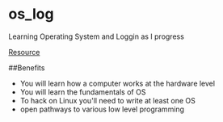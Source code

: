 # os_log

Learning Operating System and Loggin as I progress

[Resource](https://github.com/tuhdo/os01/blob/master/Operating_Systems_From_0_to_1.pdf)

##Benefits

-   You will learn how a computer works at the hardware level
-   You will learn the fundamentals of OS
-   To hack on Linux you'll need to write at least one OS
-   open pathways to various low level programming
